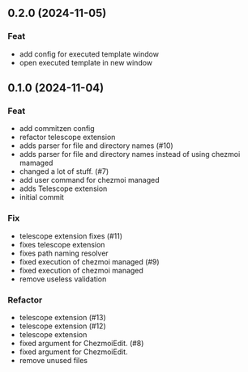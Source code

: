 ## 0.2.0 (2024-11-05)

### Feat

- add config for executed template window
- open executed template in new window

## 0.1.0 (2024-11-04)

### Feat

- add commitzen config
- refactor telescope extension
- adds parser for file and directory names (#10)
- adds parser for file and directory names instead of using chezmoi mamaged
- changed a lot of stuff. (#7)
- add user command for chezmoi managed
- adds Telescope extension
- initial commit

### Fix

- telescope extension fixes (#11)
- fixes telescope extension
- fixes path naming resolver
- fixed execution of chezmoi managed (#9)
- fixed execution of chezmoi managed
- remove useless validation

### Refactor

- telescope extension (#13)
- telescope extension (#12)
- telescope extension
- fixed argument for ChezmoiEdit. (#8)
- fixed argument for ChezmoiEdit.
- remove unused files
